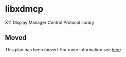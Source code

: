 # libxdmcp

X11 Display Manager Control Protocol library

## Moved

This plan has been moved. For more information see [here](https://github.com/habitat-sh/core-plans#additional-plans)
